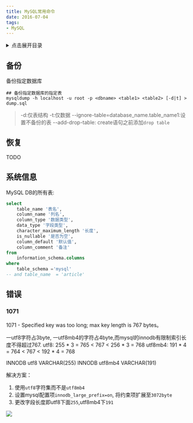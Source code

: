 ```yaml
---
title: MySQL常用命令
date: 2016-07-04
tags:
- MySQL
---
```

<details>
<summary>点击展开目录</summary>
<!-- TOC -->

- [备份](#备份)
- [恢复](#恢复)
- [系统信息](#系统信息)
- [错误](#错误)
    - [1071](#1071)

<!-- /TOC -->
</details>

## 备份

备份指定数据库

```shell
## 备份指定数据库的指定表
mysqldump -h localhost -u root -p <dbname> <table1> <table2> [-d|t] > dump.sql
```
> -d:仅表结构
> -t:仅数据
> --ignore-table=database_name.table_name1:设置不备份的表
> --add-drop-table: create语句之前添加`drop table`

## 恢复

TODO

## 系统信息

MySQL DB的所有表:

```sql
select
    table_name '表名',
    column_name '列名',
    column_type '数据类型',
    data_type '字段类型',
    character_maximum_length '长度',
    is_nullable '是否为空',
    column_default '默认值',
    column_comment '备注'
from
    information_schema.columns
where
    table_schema ='mysql'
-- and table_name  = 'article'
```

## 错误

### 1071

1071 - Specified key was too long; max key length is 767 bytes。

一utf8字符占3byte, 一utf8mb4的字符占4byte,而mysql的innodb有限制索引长度不得超过767.
utf8: 255 * 3 = 765 < 767 < 256 * 3 = 768
utf8mb4: 191 * 4 = 764 < 767 < 192 * 4 = 768

INNODB utf8 VARCHAR(255)
INNODB utf8mb4 VARCHAR(191)

解决方案：

1. 使用`utf8`字符集而不是`utf8mb4`
2. 设置mysql配置项`innodb_large_prefix=on`, 将约束项扩展至`3072byte`
3. 更改字段长度即utf8下面`255`,utf8mb4下`191`

[![](https://static.segmentfault.com/v-5b1df2a7/global/img/creativecommons-cc.svg)](https://creativecommons.org/licenses/by-nc-nd/4.0/)